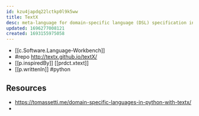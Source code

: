 ```yaml
---
id: kzu4japdq22lctkp0l9k5ww
title: TextX
desc: meta-language for domain-specific language (DSL) specification in Python
updated: 1696277008121
created: 1693155975058
---
```


- [[c.Software.Language-Workbench]]
- #repo http://textx.github.io/textX/
- [[p.inspiredBy]] [[prdct.xtext]]
- [[p.writtenIn]] #python

## Resources

- https://tomassetti.me/domain-specific-languages-in-python-with-textx/
- 